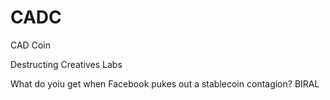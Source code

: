 # CADC
CAD Coin

Destructing Creatives Labs 

What do yoiu get when Facebook pukes out a stablecoin contagion? BIRAL
